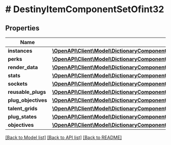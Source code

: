 # # DestinyItemComponentSetOfint32

## Properties

Name | Type | Description | Notes
------------ | ------------- | ------------- | -------------
**instances** | [**\OpenAPI\Client\Model\DictionaryComponentResponseOfint32AndDestinyItemInstanceComponent**](DictionaryComponentResponseOfint32AndDestinyItemInstanceComponent.md) |  | [optional]
**perks** | [**\OpenAPI\Client\Model\DictionaryComponentResponseOfint32AndDestinyItemPerksComponent**](DictionaryComponentResponseOfint32AndDestinyItemPerksComponent.md) |  | [optional]
**render_data** | [**\OpenAPI\Client\Model\DictionaryComponentResponseOfint32AndDestinyItemRenderComponent**](DictionaryComponentResponseOfint32AndDestinyItemRenderComponent.md) |  | [optional]
**stats** | [**\OpenAPI\Client\Model\DictionaryComponentResponseOfint32AndDestinyItemStatsComponent**](DictionaryComponentResponseOfint32AndDestinyItemStatsComponent.md) |  | [optional]
**sockets** | [**\OpenAPI\Client\Model\DictionaryComponentResponseOfint32AndDestinyItemSocketsComponent**](DictionaryComponentResponseOfint32AndDestinyItemSocketsComponent.md) |  | [optional]
**reusable_plugs** | [**\OpenAPI\Client\Model\DictionaryComponentResponseOfint32AndDestinyItemReusablePlugsComponent**](DictionaryComponentResponseOfint32AndDestinyItemReusablePlugsComponent.md) |  | [optional]
**plug_objectives** | [**\OpenAPI\Client\Model\DictionaryComponentResponseOfint32AndDestinyItemPlugObjectivesComponent**](DictionaryComponentResponseOfint32AndDestinyItemPlugObjectivesComponent.md) |  | [optional]
**talent_grids** | [**\OpenAPI\Client\Model\DictionaryComponentResponseOfint32AndDestinyItemTalentGridComponent**](DictionaryComponentResponseOfint32AndDestinyItemTalentGridComponent.md) |  | [optional]
**plug_states** | [**\OpenAPI\Client\Model\DictionaryComponentResponseOfuint32AndDestinyItemPlugComponent**](DictionaryComponentResponseOfuint32AndDestinyItemPlugComponent.md) |  | [optional]
**objectives** | [**\OpenAPI\Client\Model\DictionaryComponentResponseOfint32AndDestinyItemObjectivesComponent**](DictionaryComponentResponseOfint32AndDestinyItemObjectivesComponent.md) |  | [optional]

[[Back to Model list]](../../README.md#models) [[Back to API list]](../../README.md#endpoints) [[Back to README]](../../README.md)
